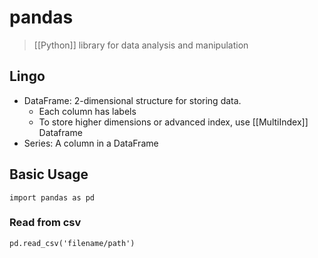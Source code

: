 # pandas

> [[Python]] library for data analysis and manipulation

## Lingo

- DataFrame: 2-dimensional structure for storing data.
	- Each column has labels
	- To store higher dimensions or advanced index, use [[MultiIndex]] Dataframe 
- Series: A column in a DataFrame

## Basic Usage

`import pandas as pd`

### Read from csv

`pd.read_csv('filename/path')`